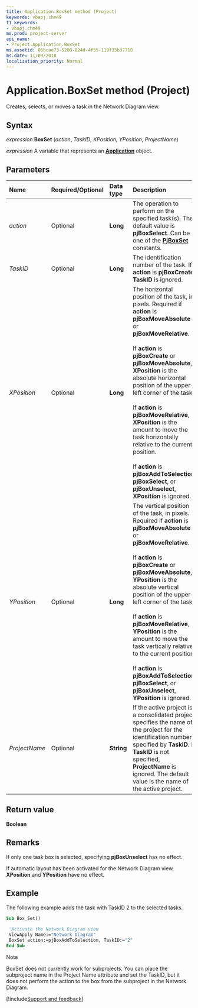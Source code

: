 ```yaml
---
title: Application.BoxSet method (Project)
keywords: vbapj.chm49
f1_keywords:
- vbapj.chm49
ms.prod: project-server
api_name:
- Project.Application.BoxSet
ms.assetid: 06bcae73-5208-824d-4f55-119f35b37718
ms.date: 11/09/2018
localization_priority: Normal
---
```



# Application.BoxSet method (Project)

Creates, selects, or moves a task in the Network Diagram view.

## Syntax

_expression_.**BoxSet** (_action_, _TaskID_, _XPosition_, _YPosition_, _ProjectName_)

_expression_ A variable that represents an **[Application](Project.Application.md)** object.


## Parameters

|Name|Required/Optional|Data type|Description|
|:-----|:-----|:-----|:-----|
| _action_|Optional|**Long**|The operation to perform on the specified task(s). The default value is **pjBoxSelect**. Can be one of the **[PjBoxSet](Project.PjBoxSet.md)** constants.|
| _TaskID_|Optional|**Long**|The identification number of the task. If **action** is **pjBoxCreate**, **TaskID** is ignored.|
| _XPosition_|Optional|**Long**|The horizontal position of the task, in pixels. Required if **action** is **pjBoxMoveAbsolute** or **pjBoxMoveRelative**.<br/><br/>If **action** is **pjBoxCreate** or **pjBoxMoveAbsolute**, **XPosition** is the absolute horizontal position of the upper-left corner of the task.<br/><br/>If **action** is **pjBoxMoveRelative**, **XPosition** is the amount to move the task horizontally relative to the current position.<br/><br/>If **action** is **pjBoxAddToSelection**, **pjBoxSelect**, or **pjBoxUnselect**, **XPosition** is ignored.|
| _YPosition_|Optional|**Long**|The vertical position of the task, in pixels. Required if **action** is **pjBoxMoveAbsolute** or **pjBoxMoveRelative**.<br/><br/>If **action** is **pjBoxCreate** or **pjBoxMoveAbsolute**, **YPosition** is the absolute vertical position of the upper-left corner of the task.<br/><br/>If **action** is **pjBoxMoveRelative**, **YPosition** is the amount to move the task vertically relative to the current position.<br/><br/>If **action** is **pjBoxAddToSelection**, **pjBoxSelect**, or **pjBoxUnselect**, **YPosition** is ignored.|
| _ProjectName_|Optional|**String**|If the active project is a consolidated project, specifies the name of the project for the identification number specified by **TaskID**. If **TaskID** is not specified, **ProjectName** is ignored. The default value is the name of the active project.|

## Return value

**Boolean**

## Remarks

If only one task box is selected, specifying **pjBoxUnselect** has no effect.

If automatic layout has been activated for the Network Diagram view, **XPosition** and **YPosition** have no effect.

## Example

The following example adds the task with TaskID 2 to the selected tasks.

```vb
Sub Box_Set() 
 
 'Activate the Network Diagram view 
 ViewApply Name:="Network Diagram" 
 BoxSet action:=pjBoxAddToSelection, TaskID:="2" 
End Sub
```

> [!NOTE] 
> BoxSet does not currently work for subprojects. You can place the subproject name in the Project Name attribute and set the TaskID, but it does not perform the action to the box from the subproject in the Network Diagram.

[!include[Support and feedback](~/includes/feedback-boilerplate.md)]